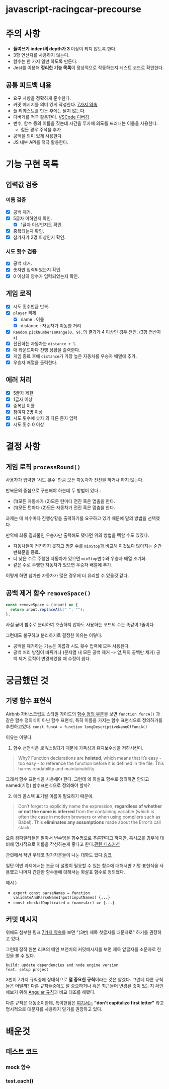 # javascript-racingcar-precourse

# 주의 사항

- **들여쓰기 indent의 depth가 3** 이상이 되지 않도록 한다.
- 3항 연산자를 사용하지 않는다.
- 함수는 한 가지 일만 하도록 만든다.
- Jest를 이용해 **정리한 기능 목록**이 정상적으로 작동하는지 테스트 코드로 확인한다.

## 공통 피드백 내용

- 요구 사항을 정확하게 준수한다.
- 커밋 메시지를 의미 있게 작성한다. [7가지 약속](https://meetup.nhncloud.com/posts/106)
- 풀 리퀘스트를 만든 후에는 닫지 않는다.
- 디버거를 적극 활용한다. [VSCode 디버깅](https://code.visualstudio.com/docs/debugtest/debugging)
- 변수, 함수 등의 이름을 짓는데 시간을 투자해 의도를 드러내는 이름을 사용한다.
  - 힘든 경우 주석을 추가
- 공백을 의미 있게 사용한다.
- JS 내부 API를 적극 활용한다.

# 기능 구현 목록

## 입력값 검증

### 이름 검증

- [x] 공백 제거.
- [x] 5글자 이하인지 확인.
  - [x] 1글자 이상인지도 확인.
- [x] 중복되는지 확인.
- [x] 참가자가 2명 이상인지 확인.

### 시도 횟수 검증

- [x] 공백 제거.
- [x] 숫자만 입력되었는지 확인.
- [x] 0 이상의 양수가 입력되었는지 확인.

## 게임 로직

- [x] 시도 횟수만큼 반복.
- [x] `player` 객체
  - [x] name : 이름
  - [x] distance : 자동차가 이동한 거리
- [x] `Random.pickNumberInRange(0, 9);`의 결과가 4 이상인 경우 전진. (3항 연산자 x)
- [x] 전진하는 자동차는 `distance + 1`.
- [x] 매 라운드마다 진행 상황을 출력한다.
- [x] 게임 종료 후에 `distance`가 가장 높은 자동차를 우승자 배열에 추가.
- [x] 우승자 배열을 출력한다.

## 에러 처리

- [x] 5글자 제한
- [x] 1글자 이상
- [x] 중복된 이름
- [x] 참여자 2명 이상
- [x] 시도 횟수에 숫자 외 다른 문자 입력
- [x] 시도 횟수 0 이상

# 결정 사항

## 게임 로직 `processRound()`

사용자가 입력한 '시도 횟수' 만큼 모든 자동차가 전진을 하거나 하지 않는다.

반복문의 중첩으로 구현해야 하는데 두 방법이 있다 :

- (1)모든 자동차가 (2)모든 턴마다 전진 혹은 멈춤을 한다.
- (1)모든 턴마다 (2)모든 자동차가 전진 혹은 멈춤을 한다.

과제는 매 차수마다 진행상황을 출력하기를 요구하고 있기 때문에 밑의 방법을 선택했다.

만약에 최종 결과물인 우승자만 출력해도 됐다면 위의 방법을 택할 수도 있겠다.

- 자동차들이 전진하지 못하고 멈춘 수를 `minStop`과 비교해 이것보다 많아지는 순간 반복문을 종료.
- 더 낮은 수로 주행한 자동차가 있으면 `minStop`변수와 우승자 배열 초기화.
- 같은 수로 주행한 자동차가 있으면 우승자 배열에 추가.

이렇게 하면 참가한 자동차가 많은 경우에 더 유리할 수 있을것 같다.

## 공백 제거 함수 `removeSpace()`

```js
const removeSpace = (input) => {
  return input.replaceAll(" ", "");
};
```

사실 굳이 함수로 분리하여 호출하지 않아도 사용하는 코드의 수는 똑같이 1줄이다.

그런데도 불구하고 분리하기로 결정한 이유는 이렇다.

- 공백을 제거하는 기능은 이름과 시도 횟수 입력에 모두 사용된다.
- 공백 처리 방침이 바뀌거나 (문자열 내 모든 공백 제거 -> 앞,뒤의 공백만 제거) 공백 제거 로직이 변경되었을 때 수정이 쉽다.

# 궁금했던 것

## 기명 함수 표현식

Airbnb 자바스크립트 스타일 가이드의 [함수 정의 부분](https://github.com/airbnb/javascript?tab=readme-ov-file#functions--declarations)을 보면
`function funcA()` 과 같은 함수 정의식이 아닌 함수 표현식, 특히 이름을 가지는 함수 표현식으로 정의하기를 추천하고있다.
`const funcA = function longDescriptiveNameOfFuncA()`

이유는 이렇다.

1. 함수 선언식은 *호이스팅*되기 때문에 가독성과 유지보수성을 저하시킨다.

> Why? Function declarations are **hoisted**, which means that it’s easy - too easy - to reference the function before it is defined in the file. This harms readability and maintainability.

그래서 함수 표현식을 사용해야 한다. 그런데 왜 화살표 함수로 정의하면 안되고 named(기명) 함수표현식으로 정의해야 할까?

2. 에러 콜스택 표기될 이름이 필요하기 때문에.

> Don’t forget to explicitly name the expression, **regardless of whether or not the name is inferred** from the containing variable (which is often the case in modern browsers or when using compilers such as Babel). This **eliminates any assumptions** made about the Error’s call stack.

요즘 컴파일러들은 알아서 변수명을 함수명으로 추론한다고 하지만, 혹시모를 경우에 대비해 명시적으로 이름을 작성하는게 좋다고 한다.[관련 디스커션](https://github.com/airbnb/javascript/issues/794)

관련해서 작년 우테코 참가자분들이 나눈 대화도 있다.[링크](https://github.com/woowacourse-precourse/javascript-racingcar-7/pull/404#issuecomment-2444166034)

일단 이번 과제에서는 조금 더 설명이 필요할 수 있는 함수에 대해서만 기명 표현식을 사용했고 나머지 간단한 함수들에 대해서는 화살표 함수로 정의했다.

예시 )

- `export const parseNames = function validateAndParseNameInput(inputNames) {...}`
- `const checkifDuplicated = (namesArr) => {...}`

## 커밋 메시지

위에도 첨부한 링크 [7가지 약속](https://meetup.nhncloud.com/posts/106)를 보면 "(3번) 제목 첫글자를 대문자로" 하기를 권장하고 있다.

그런데 정작 원본 리포의 메인 브랜치의 커밋메시지를 보면 제목 앞글자를 소문자로 한 것을 볼 수 있다.

```
build: update dependencies and node engine version
feat: setup project
```

3번이 7가지 규칙중에 상대적으로 **덜 중요한 규칙**이라는 것은 알겠다. 그런데 다른 규칙들은 어떨까? 다른 규칙들중에도 덜 중요하거나 혹은 최근들어 변경된 것이 있는지 확인해보기 위해 [Angular 규칙](https://gist.github.com/stephenparish/9941e89d80e2bc58a153)과 비교 대조를 해봤다.

다른 규칙은 대동소이한데, 특이한점은 [여기서는](https://gist.github.com/stephenparish/9941e89d80e2bc58a153#subject-text) **"don't capitalize first letter"** 라고 명시적으로 대문자를 사용하지 말기를 권장하고 있다.

# 배운것

## 테스트 코드

### mock 함수

### test.each()
